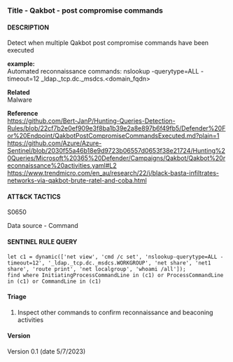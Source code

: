 ### Title - Qakbot - post compromise commands

####  DESCRIPTION  
Detect when multiple Qakbot post compromise commands have been executed  

**example:**  
Automated reconnaissance commands: 
nslookup -querytype=ALL -timeout=12 _ldap._tcp.dc._msdcs.<domain_fqdn>

**Related**  
Malware 

**Reference**  
https://github.com/Bert-JanP/Hunting-Queries-Detection-Rules/blob/22cf7b2e0ef909e3f8ba1b39e2a8e897b6f49fb5/Defender%20For%20Endpoint/QakbotPostCompromiseCommandsExecuted.md?plain=1  
https://github.com/Azure/Azure-Sentinel/blob/2030f55a46b18e9d9723b06557d0653f38e21724/Hunting%20Queries/Microsoft%20365%20Defender/Campaigns/Qakbot/Qakbot%20reconnaissance%20activities.yaml#L2  
https://www.trendmicro.com/en_au/research/22/j/black-basta-infiltrates-networks-via-qakbot-brute-ratel-and-coba.html  


####  ATT&CK TACTICS
S0650

Data source - Command  

####  SENTINEL RULE QUERY  

~~~
let c1 = dynamic(['net view', 'cmd /c set', 'nslookup-querytype=ALL -timeout=12', '_ldap._tcp.dc._msdcs.WORKGROUP', 'net share', 'net1 share', 'route print', 'net localgroup', 'whoami /all']);
find where InitiatingProcessCommandLine in (c1) or ProcessCommandLine in (c1) or CommandLine in (c1)  
~~~


####  Triage  
1. Inspect other commands to confirm reconnaissance and beaconing activities   
 


####  Version  
Version 0.1 (date 5/7/2023)  
